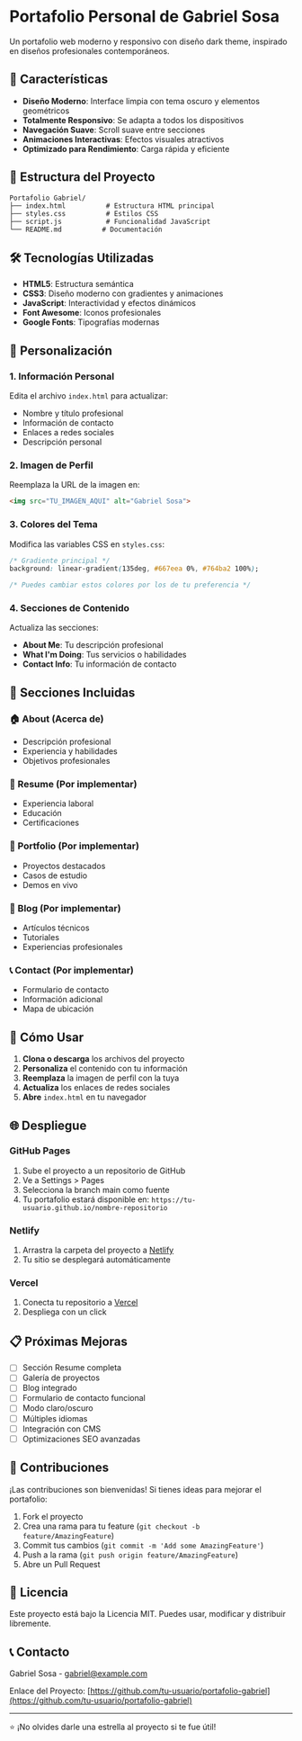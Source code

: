 # Portafolio Personal de Gabriel Sosa

Un portafolio web moderno y responsivo con diseño dark theme, inspirado en diseños profesionales contemporáneos.

## 🚀 Características

- **Diseño Moderno**: Interface limpia con tema oscuro y elementos geométricos
- **Totalmente Responsivo**: Se adapta a todos los dispositivos
- **Navegación Suave**: Scroll suave entre secciones
- **Animaciones Interactivas**: Efectos visuales atractivos
- **Optimizado para Rendimiento**: Carga rápida y eficiente

## 📁 Estructura del Proyecto

```
Portafolio Gabriel/
├── index.html          # Estructura HTML principal
├── styles.css          # Estilos CSS
├── script.js           # Funcionalidad JavaScript
└── README.md          # Documentación
```

## 🛠️ Tecnologías Utilizadas

- **HTML5**: Estructura semántica
- **CSS3**: Diseño moderno con gradientes y animaciones
- **JavaScript**: Interactividad y efectos dinámicos
- **Font Awesome**: Iconos profesionales
- **Google Fonts**: Tipografías modernas

## 🎨 Personalización

### 1. Información Personal
Edita el archivo `index.html` para actualizar:
- Nombre y título profesional
- Información de contacto
- Enlaces a redes sociales
- Descripción personal

### 2. Imagen de Perfil
Reemplaza la URL de la imagen en:
```html
<img src="TU_IMAGEN_AQUI" alt="Gabriel Sosa">
```

### 3. Colores del Tema
Modifica las variables CSS en `styles.css`:
```css
/* Gradiente principal */
background: linear-gradient(135deg, #667eea 0%, #764ba2 100%);

/* Puedes cambiar estos colores por los de tu preferencia */
```

### 4. Secciones de Contenido
Actualiza las secciones:
- **About Me**: Tu descripción profesional
- **What I'm Doing**: Tus servicios o habilidades
- **Contact Info**: Tu información de contacto

## 📱 Secciones Incluidas

### 🏠 About (Acerca de)
- Descripción profesional
- Experiencia y habilidades
- Objetivos profesionales

### 📄 Resume (Por implementar)
- Experiencia laboral
- Educación
- Certificaciones

### 💼 Portfolio (Por implementar)
- Proyectos destacados
- Casos de estudio
- Demos en vivo

### 📝 Blog (Por implementar)
- Artículos técnicos
- Tutoriales
- Experiencias profesionales

### 📞 Contact (Por implementar)
- Formulario de contacto
- Información adicional
- Mapa de ubicación

## 🚀 Cómo Usar

1. **Clona o descarga** los archivos del proyecto
2. **Personaliza** el contenido con tu información
3. **Reemplaza** la imagen de perfil con la tuya
4. **Actualiza** los enlaces de redes sociales
5. **Abre** `index.html` en tu navegador

## 🌐 Despliegue

### GitHub Pages
1. Sube el proyecto a un repositorio de GitHub
2. Ve a Settings > Pages
3. Selecciona la branch main como fuente
4. Tu portafolio estará disponible en: `https://tu-usuario.github.io/nombre-repositorio`

### Netlify
1. Arrastra la carpeta del proyecto a [Netlify](https://netlify.com)
2. Tu sitio se desplegará automáticamente

### Vercel
1. Conecta tu repositorio a [Vercel](https://vercel.com)
2. Despliega con un click

## 📋 Próximas Mejoras

- [ ] Sección Resume completa
- [ ] Galería de proyectos
- [ ] Blog integrado
- [ ] Formulario de contacto funcional
- [ ] Modo claro/oscuro
- [ ] Múltiples idiomas
- [ ] Integración con CMS
- [ ] Optimizaciones SEO avanzadas

## 🤝 Contribuciones

¡Las contribuciones son bienvenidas! Si tienes ideas para mejorar el portafolio:

1. Fork el proyecto
2. Crea una rama para tu feature (`git checkout -b feature/AmazingFeature`)
3. Commit tus cambios (`git commit -m 'Add some AmazingFeature'`)
4. Push a la rama (`git push origin feature/AmazingFeature`)
5. Abre un Pull Request

## 📄 Licencia

Este proyecto está bajo la Licencia MIT. Puedes usar, modificar y distribuir libremente.

## 📞 Contacto

Gabriel Sosa - gabriel@example.com

Enlace del Proyecto: [https://github.com/tu-usuario/portafolio-gabriel](https://github.com/tu-usuario/portafolio-gabriel)

---

⭐ ¡No olvides darle una estrella al proyecto si te fue útil!

